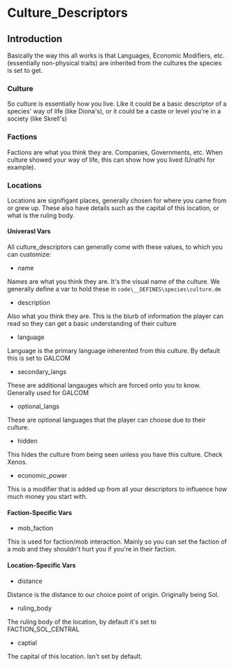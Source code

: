 # Culture_Descriptors

## Introduction

Basically the way this all works is that Languages, Economic Modifiers, etc.
(essentially non-physical traits) are inherited from the cultures the species is set to get.

### Culture

So culture is essentially how you live. Like it could be a basic descriptor of
a species' way of life (like Diona's), or it could be a caste or level you're in
a society (like Skrell's)

### Factions

Factions are what you think they are. Companies, Governments, etc.
When culture showed your way of life, this can show how you lived (Unathi for example).

### Locations

Locations are signifigant places, generally chosen for where you came from or grew up.
These also have details such as the capital of this location, or what is the ruling body.

#### Univerasl Vars

All culture_descriptors can generally come with these values, to which you can customize:

- name

Names are what you think they are. It's the visual name of the culture.
We generally define a var to hold these in `code\__DEFINES\species\culture.dm`

- description

Also what you think they are. This is the blurb of information the player can read
so they can get a basic understanding of their culture

- language

Language is the primary language inherented from this culture. By default this is set to GALCOM

- secondary_langs

These are additional langauges which are forced onto you to know. Generally used for GALCOM

- optional_langs

These are optional languages that the player can choose due to their culture.

- hidden

This hides the culture from being seen unless you have this culture. Check Xenos.

- economic_power

This is a modifier that is added up from all your descriptors to influence how much money you start with.

#### Faction-Specific Vars

- mob_faction

This is used for faction/mob interaction. Mainly so you can set the faction of a mob and they shouldn't hurt you if you're in their faction.

#### Location-Specific Vars

- distance

Distance is the distance to our choice point of origin. Originally being Sol.

- ruling_body

The ruling body of the location, by default it's set to FACTION_SOL_CENTRAL

- captial

The capital of this location. Isn't set by default.

